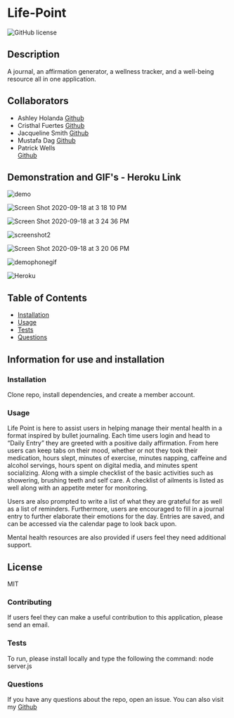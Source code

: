 # Life-Point
![GitHub license](https://img.shields.io/badge/license-MIT-blue)
## Description 
A journal, an affirmation generator, a wellness tracker, and a well-being resource all in one application.
## Collaborators
* Ashley Holanda
[Github](https://github.com/aholanda12)
* Cristhal Fuertes
[Github](https://github.com/CMFuertes)
* Jacqueline Smith
[Github](https://github.com/jerseyjackpot)
* Mustafa Dag
[Github](https://github.com/mustafadag84)
* Patrick Wells  
[Github](https://github.com/black03mach)
## Demonstration and GIF's - Heroku Link 

![demo](https://github.com/aholanda12/life-point/blob/master/public/img/closerdemogif.gif)

![Screen Shot 2020-09-18 at 3 18 10 PM](https://user-images.githubusercontent.com/64985702/93638216-e939b180-f9c4-11ea-8da0-4ee934c88c39.png)

![Screen Shot 2020-09-18 at 3 24 36 PM](https://user-images.githubusercontent.com/64985702/93638299-0bcbca80-f9c5-11ea-99a1-221f5dba315d.png)

![screenshot2](https://user-images.githubusercontent.com/64985702/93638366-29009900-f9c5-11ea-81b5-5f52298ab040.jpg)

![Screen Shot 2020-09-18 at 3 20 06 PM](https://user-images.githubusercontent.com/64985702/93638732-d2e02580-f9c5-11ea-9d90-dc3b73dc5097.png)

![demophonegif](https://github.com/aholanda12/life-point/blob/master/public/img/demophonegif.gif)

![Heroku](https://life-point.herokuapp.com/)
## Table of Contents 
* [Installation](#Installation)
* [Usage](#Usage)
* [Tests](#Tests)
* [Questions](#Questions)
## Information for use and installation

### Installation 
Clone repo, install dependencies, and create a member account.

### Usage 
Life Point is here to assist users in helping manage their mental health in a format inspired by bullet journaling. Each time users login and head to “Daily Entry” they are greeted with a positive daily affirmation. From here users can keep tabs on their mood, whether or not they took their medication, hours slept, minutes of exercise, minutes napping, caffeine and alcohol servings, hours spent on digital media, and minutes spent socializing. Along with a simple checklist of the basic activities such as showering, brushing teeth and self care. A checklist of ailments is listed as well along with an appetite meter for monitoring. 
 
Users are also prompted to write a list of what they are grateful for as well as a list of reminders. Furthermore, users are encouraged to fill in a journal entry to further elaborate their emotions for the day. Entries are saved, and can be accessed via the calendar page to look back upon. 
 
Mental health resources are also provided if users feel they need additional support. 

## License 
MIT

### Contributing 
If users feel they can make a useful contribution to this application, please send an email. 

### Tests 
To run, please install locally and type the following the command:
node server.js

### Questions 
If you have any questions about the repo, open an issue.
You can also visit my [Github](https://github.com/aholanda12/life-point) 

